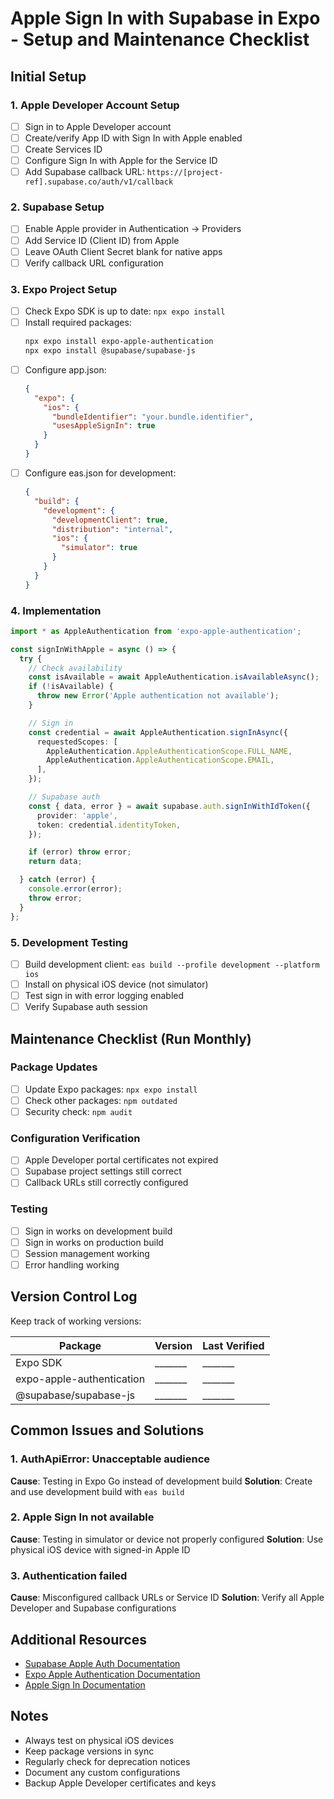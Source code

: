 # Apple Sign In with Supabase in Expo - Setup and Maintenance Checklist

## Initial Setup

### 1. Apple Developer Account Setup
- [ ] Sign in to Apple Developer account
- [ ] Create/verify App ID with Sign In with Apple enabled
- [ ] Create Services ID
- [ ] Configure Sign In with Apple for the Service ID
- [ ] Add Supabase callback URL: `https://[project-ref].supabase.co/auth/v1/callback`

### 2. Supabase Setup
- [ ] Enable Apple provider in Authentication → Providers
- [ ] Add Service ID (Client ID) from Apple
- [ ] Leave OAuth Client Secret blank for native apps
- [ ] Verify callback URL configuration

### 3. Expo Project Setup
- [ ] Check Expo SDK is up to date: `npx expo install`
- [ ] Install required packages:
  ```bash
  npx expo install expo-apple-authentication
  npx expo install @supabase/supabase-js
  ```
- [ ] Configure app.json:
  ```json
  {
    "expo": {
      "ios": {
        "bundleIdentifier": "your.bundle.identifier",
        "usesAppleSignIn": true
      }
    }
  }
  ```
- [ ] Configure eas.json for development:
  ```json
  {
    "build": {
      "development": {
        "developmentClient": true,
        "distribution": "internal",
        "ios": {
          "simulator": true
        }
      }
    }
  }
  ```

### 4. Implementation
```typescript
import * as AppleAuthentication from 'expo-apple-authentication';

const signInWithApple = async () => {
  try {
    // Check availability
    const isAvailable = await AppleAuthentication.isAvailableAsync();
    if (!isAvailable) {
      throw new Error('Apple authentication not available');
    }

    // Sign in
    const credential = await AppleAuthentication.signInAsync({
      requestedScopes: [
        AppleAuthentication.AppleAuthenticationScope.FULL_NAME,
        AppleAuthentication.AppleAuthenticationScope.EMAIL,
      ],
    });

    // Supabase auth
    const { data, error } = await supabase.auth.signInWithIdToken({
      provider: 'apple',
      token: credential.identityToken,
    });

    if (error) throw error;
    return data;

  } catch (error) {
    console.error(error);
    throw error;
  }
};
```

### 5. Development Testing
- [ ] Build development client: `eas build --profile development --platform ios`
- [ ] Install on physical iOS device (not simulator)
- [ ] Test sign in with error logging enabled
- [ ] Verify Supabase auth session

## Maintenance Checklist (Run Monthly)

### Package Updates
- [ ] Update Expo packages: `npx expo install`
- [ ] Check other packages: `npm outdated`
- [ ] Security check: `npm audit`

### Configuration Verification
- [ ] Apple Developer portal certificates not expired
- [ ] Supabase project settings still correct
- [ ] Callback URLs still correctly configured

### Testing
- [ ] Sign in works on development build
- [ ] Sign in works on production build
- [ ] Session management working
- [ ] Error handling working

## Version Control Log

Keep track of working versions:

| Package | Version | Last Verified |
|---------|----------|---------------|
| Expo SDK | _______ | _______ |
| expo-apple-authentication | _______ | _______ |
| @supabase/supabase-js | _______ | _______ |

## Common Issues and Solutions

### 1. AuthApiError: Unacceptable audience
**Cause**: Testing in Expo Go instead of development build
**Solution**: Create and use development build with `eas build`

### 2. Apple Sign In not available
**Cause**: Testing in simulator or device not properly configured
**Solution**: Use physical iOS device with signed-in Apple ID

### 3. Authentication failed
**Cause**: Misconfigured callback URLs or Service ID
**Solution**: Verify all Apple Developer and Supabase configurations

## Additional Resources

- [Supabase Apple Auth Documentation](https://supabase.com/docs/guides/auth/social-login/auth-apple)
- [Expo Apple Authentication Documentation](https://docs.expo.dev/versions/latest/sdk/apple-authentication/)
- [Apple Sign In Documentation](https://developer.apple.com/sign-in-with-apple/get-started/)

## Notes

- Always test on physical iOS devices
- Keep package versions in sync
- Regularly check for deprecation notices
- Document any custom configurations
- Backup Apple Developer certificates and keys
